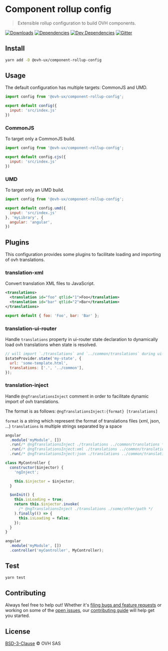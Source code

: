 # Component rollup config

> Extensible rollup configuration to build OVH components.

[![Downloads](https://badgen.net/npm/dt/@ovh-ux/component-rollup-config)](https://npmjs.com/package/@ovh-ux/component-rollup-config) [![Dependencies](https://badgen.net/david/dep/ovh-ux/component-rollup-config)](https://npmjs.com/package/@ovh-ux/component-rollup-config?activeTab=dependencies) [![Dev Dependencies](https://badgen.net/david/dev/ovh-ux/component-rollup-config)](https://npmjs.com/package/@ovh-ux/component-rollup-config?activeTab=dependencies) [![Gitter](https://badgen.net/badge/gitter/ovh-ux/blue?icon=gitter)](https://gitter.im/ovh/ux)

## Install

```sh
yarn add -D @ovh-ux/component-rollup-config
```

## Usage

The default configuration has multiple targets: CommonJS and UMD.

```js
import config from '@ovh-ux/component-rollup-config';

export default config({
  input: 'src/index.js'
})
```

### CommonJS

To target only a CommonJS build.

```js
import config from '@ovh-ux/component-rollup-config';

export default config.cjs({
  input: 'src/index.js'
})
```

### UMD

To target only an UMD build.

```js
import config from '@ovh-ux/component-rollup-config';

export default config.umd({
  input: 'src/index.js'
}, 'myLibrary', {
  angular: 'angular',
})
```

## Plugins

This configuration provides some plugins to facilitate loading and importing of ovh translations.

### translation-xml

Convert translation XML files to JavaScript.

```xml
<translations>
  <translation id="foo" qtlid="1">Foo</translation>
  <translation id="bar" qtlid="2">Bar</translation>
</translations>
```

```js
export default { foo: 'Foo', bar: 'Bar' };
```

### translation-ui-router

Handle `translations` property in ui-router state declaration to dynamically load ovh translations when state is resolved.

```js
// will import `./translations` and `../common/translations` during ui-router state resolve
$stateProvider.state('my-state', {
  url: 'some-template.html',
  translations: ['.', '../common'],
});
```

### translation-inject

Handle `@ngTranslationsInject` comment in order to facilitate dynamic import of ovh translations.

The format is as follows: `@ngTranslationsInject:{format} [translations]`

`format` is a string which represent the format of translations files (xml, json, ...)
`translations` is multiple strings separated by a space

```js
angular
  .module('myModule', [])
  .run(/* @ngTranslationsInject ./translations ../common/translations */); // Load .translations and ../common/translations in xml
  .run(/* @ngTranslationsInject:xml ./translations ../common/translations */); // Load .translations and ../common/translations in xml
  .run(/* @ngTranslationsInject:json ./translations ../common/translations */); // Load .translations and ../common/translations in json
```

```js
class MyController {
  constructor($injector) {
    'ngInject';

    this.$injector = $injector;
  }

  $onInit() {
    this.isLoading = true;
    return this.$injector.invoke(
      /* @ngTranslationsInject ./translations ./some/other/path */
    ).finally(() => {
      this.isLoading = false;
    });
  }
}

angular
  .module('myModule', [])
  .controller('myController', MyController);
```

## Test

```sh
yarn test
```

## Contributing

Always feel free to help out! Whether it's [filing bugs and feature requests](https://github.com/ovh-ux/component-rollup-config/issues/new) or working on some of the [open issues](https://github.com/ovh-ux/component-rollup-config/issues), our [contributing guide](CONTRIBUTING.md) will help get you started.

## License

[BSD-3-Clause](LICENSE) © OVH SAS
